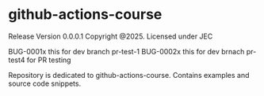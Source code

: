 # github-actions-course
Release Version 0.0.0.1
Copyright @2025.
Licensed under JEC

BUG-0001x this for dev branch pr-test-1
BUG-0002x this for dev brnach pr-test4 for PR testing

Repository is dedicated to github-actions-course. Contains examples and source code snippets.

